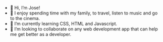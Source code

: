 - 👋 Hi, I’m Jose!
- 👀 I enjoy spending time with my family, to travel, listen to music and go to the cinema.
- 🌱 I’m currently learning CSS, HTML and Javascript.
- 💞️ I’m looking to collaborate on any web development app that can help me get better as a developer.

<!---
jcarlos8/jcarlos8 is a ✨ special ✨ repository because its `README.md` (this file) appears on your GitHub profile.
You can click the Preview link to take a look at your changes.
--->
